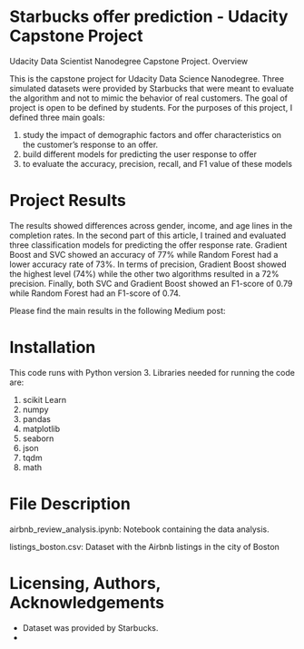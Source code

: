 # Starbucks offer prediction - Udacity Capstone Project

Udacity Data Scientist Nanodegree Capstone Project.
Overview

This is the capstone project for Udacity Data Science Nanodegree. Three simulated datasets were provided by Starbucks that were meant to evaluate the algorithm and not to mimic the behavior of real customers. The goal of project is open to be defined by students. For the purposes of this project, I defined three main goals:

1. study the impact of demographic factors and offer characteristics on the customer’s response to an offer.
2. build different models for predicting the user response to offer
3. to evaluate the accuracy, precision, recall, and F1 value of these models

# Project Results
The results showed differences across gender, income, and age lines in the completion rates. In the second part of this article, I trained and evaluated three classification models for predicting the offer response rate. Gradient Boost and SVC showed an accuracy of 77% while Random Forest had a lower accuracy rate of 73%. In terms of precision, Gradient Boost showed the highest level (74%) while the other two algorithms resulted in a 72% precision. Finally, both SVC and Gradient Boost showed an F1-score of 0.79 while Random Forest had an F1-score of 0.74.

Please find the main results in the following Medium post:

# Installation
This code runs with Python version 3. Libraries needed for running the code are:
1. scikit Learn
2. numpy
3. pandas
4. matplotlib
5. seaborn
6. json
7. tqdm
8. math

# File Description
airbnb_review_analysis.ipynb:
Notebook containing the data analysis.

listings_boston.csv:
Dataset with the Airbnb listings in the city of Boston

# Licensing, Authors, Acknowledgements
* Dataset was provided by Starbucks.
* 
